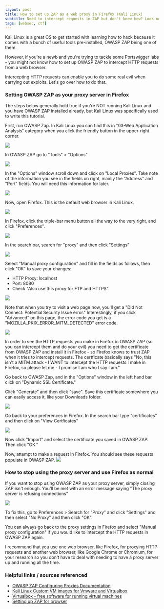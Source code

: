 ```yaml
---
layout: post
title: How to set up ZAP as a web proxy in Firefox (Kali Linux)
subtitle: Need to intercept requests in ZAP but don't know how? Look no further.
tags: [websec, ctf]
---
```


Kali Linux is a great OS to get started with learning how to hack because it comes with a bunch of useful tools pre-installed, OWASP ZAP being one of them.

However, if you're a newb and you're trying to tackle some Portswigger labs - you might not know how to set up OWASP ZAP to intercept HTTP requests from a web browser.

Intercepting HTTP requests can enable you to do some real evil when carrying out exploits. Let's go over how to do that. 

### Setting OWASP ZAP as your proxy server in Firefox
The steps below generally hold true if you're NOT running Kali Linux and you have OWASP ZAP installed already, but Kali Linux was specifically used to write this tutorial. 

First, run OWASP Zap. In Kali Linux you can find this in "03-Web Application Analysis" category when you click the friendly button in the upper-right corner. 

![](../assets/zap-tut-1//Clipboard_2021-03-16-18-33-12.png)

In OWASP ZAP go to "Tools" > "Options" 

![](../assets/zap-tut-1//Clipboard_2021-03-16-18-33-44.png)

In the "Options" window scroll down and click on "Local Proxies". Take note of the information you see in the fields on right, mainly the "Address" and "Port" fields. You will need this information for later.

![](../assets/zap-tut-1//Clipboard_2021-03-16-18-35-28.png)

Now, open Firefox. This is the default web browser in Kali Linux. 

![](../assets/zap-tut-1//Clipboard_2021-03-16-18-36-43.png)

In Firefox, click the triple-bar menu button all the way to the very right, and click "Preferences". 

![](../assets/zap-tut-1//Clipboard_2021-03-16-18-37-56.png)

In the search bar, search for "proxy" and then click "Settings"

![](../assets/zap-tut-1//Clipboard_2021-03-16-18-39-00.png)

Select "Manual proxy configuration" and fill in the fields as follows, then click "OK" to save your changes: 
- HTTP Proxy: localhost
- Port: 8080
- Check "Also use this proxy for FTP and HTTPS"

![](../assets/zap-tut-1//Clipboard_2021-03-16-18-39-53.png)

Note that when you try to visit a web page now, you'll get a "Did Not Connect: Potential Security Issue error." Interestingly, if you click "Advanced" on this page, the error code you get is a "MOZILLA_PKIX_ERROR_MITM_DETECTED" error code. 

![](../assets/zap-tut-1//Clipboard_2021-03-16-18-42-03.png)

In order to see the HTTP requests you make in Firefox in OWASP ZAP (so you can intercept them and do your evil) you need to get the certificate from OWASP ZAP and install it in Firefox - so Firefox knows to trust ZAP when it tries to intercept requests. The certficate basically says "No, this isn't a MITM attack - I WANT to intercept the HTTP requests I make in Firefox, so please let me - I promise I am who I say I am." 

Go back to OWASP Zap, and in the "Options" window in the left hand bar click on "Dynamic SSL Certificate." 

Click "Generate" and then click "save". Save this certificate somewhere you can easily access it, like your Downloads folder.

![](../assets/zap-tut-1//Clipboard_2021-03-16-18-44-37.png)

Go back to your preferences in Firefox. In the search bar type "certificates" and then click on "View Certficates" 

![](../assets/zap-tut-1//Clipboard_2021-03-16-18-46-03.png)

Now click "Import" and select the certificate you saved in OWASP ZAP. Then click "OK."

Now, attempt to make a request in Firefox. You should see these requests populate in OWASP ZAP. 
![](../assets/zap-tut-1//Clipboard_2021-03-16-18-48-32.png)

### How to stop using the proxy server and use Firefox as normal 

If you want to stop using OWASP ZAP as your proxy server, simply closing ZAP isn't enough. You'll be met with an error message saying "The proxy server is refusing connections" 

![](../assets/zap-tut-1//Clipboard_2021-03-16-18-50-30.png)

To fix this, go to Preferences > Search for "Proxy" and click "Settings" and then select "No Proxy" and then click "OK".

You can always go back to the proxy settings in Firefox and select "Manual proxy configuration" if you would like to intercept the HTTP requests in OWASP ZAP again. 

I recommend that you use one web browser, like Firefox, for proxying HTTP requests and another web browser, like Google Chrome or Chromium, for your research so you don't have to deal with needing to have a proxy server up and running all the time. 

### Helpful links / sources referenced 
- [OWASP ZAP Configuring Proxies Documentation](https://www.zaproxy.org/docs/desktop/start/proxies/)
- [Kali Linux Custom VM images for Vmware and Virtualbox](https://www.offensive-security.com/kali-linux-vm-vmware-virtualbox-image-download/)
- [Virtualbox - free software for running virtual machines](https://www.virtualbox.org/)
- [Setting up ZAP for browser](https://security.secure.force.com/security/tools/webapp/zapbrowsersetup)









